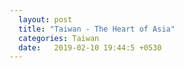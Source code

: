 ```yaml
---
  layout: post
  title: "Taiwan - The Heart of Asia"
  categories: Taiwan
  date:   2019-02-10 19:44:5 +0530
---
```

